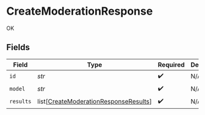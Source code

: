 # CreateModerationResponse

OK


## Fields

| Field                                                                                           | Type                                                                                            | Required                                                                                        | Description                                                                                     |
| ----------------------------------------------------------------------------------------------- | ----------------------------------------------------------------------------------------------- | ----------------------------------------------------------------------------------------------- | ----------------------------------------------------------------------------------------------- |
| `id`                                                                                            | *str*                                                                                           | :heavy_check_mark:                                                                              | N/A                                                                                             |
| `model`                                                                                         | *str*                                                                                           | :heavy_check_mark:                                                                              | N/A                                                                                             |
| `results`                                                                                       | list[[CreateModerationResponseResults](../../models/shared/createmoderationresponseresults.md)] | :heavy_check_mark:                                                                              | N/A                                                                                             |